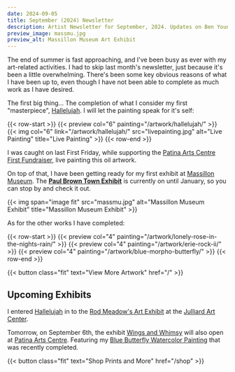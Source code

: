 ```yaml
---
date: 2024-09-05
title: September (2024) Newsletter
description: Artist Newsletter for September, 2024. Updates on Ben Young artwork completed, sold, and current exhibits.
preview_image: massmu.jpg
preview_alt: Massillon Museum Art Exhibit
---
```

	
The end of summer is fast approaching, and I've been busy as ever with my art-related activities. I had to skip last month's newsletter, just because it's been a little overwhelming. There's been some key obvious reasons of what I have been up to, even though I have not been able to complete as much work as I have desired.

<!--more-->

The first big thing... The completion of what I consider my first "masterpiece", [Hallelujah](/artwork/hallelujah/). I will let the painting speak for it's self:

{{< row-start >}}
    {{< preview col="6" painting="/artwork/hallelujah/" >}}
    {{< img col="6" link="/artwork/hallelujah/" src="livepainting.jpg" alt="Live Painting" title="Live Painting" >}}
{{< row-end >}}

I was caught on last First Friday, while supporting the [Patina Arts Centre First Fundraiser](https://www.facebook.com/events/869821251632238/), live painting this oil artwork.

On top of that, I have been getting ready for my first exhibit at [Massillon Museum](https://www.massillonmuseum.org). The **[Paul Brown Town Exhibit](https://paulbrownmuseum.org)** is currently on until January, so you can stop by and check it out.

{{< img span="image fit" src="massmu.jpg" alt="Massillon Museum Exhibit" title="Massillon Museum Exhibit" >}}

As for the other works I have completed:

{{< row-start >}}
    {{< preview col="4" painting="/artwork/lonely-rose-in-the-nights-rain/" >}}
    {{< preview col="4" painting="/artwork/erie-rock-ii/" >}}
    {{< preview col="4" painting="/artwork/blue-morpho-butterfly/" >}}
{{< row-end >}}

{{< button class="fit" text="View More Artwork" href="/" >}}


## Upcoming Exhibits ##

I entered [Hallelujah](/artwork/hallelujah/) in to the [Rod Meadow's Art Exhibit](https://www.facebook.com/people/Rod-Meadows-Canton-Art-Call/100083858452065/) at the [Julliard Art Center](https://juilliardartscenter.wixsite.com/).

Tomorrow, on September 6th, the exhibit [Wings and Whimsy](https://www.facebook.com/events/1031065925277126/) will also open at [Patina Arts Centre](https://www.patinaartscentre.com/). Featuring my [Blue Butterfly Watercolor Painting](/artwork/blue-morpho-butterfly/) that was recently completed.


{{< button class="fit" text="Shop Prints and More" href="/shop" >}}